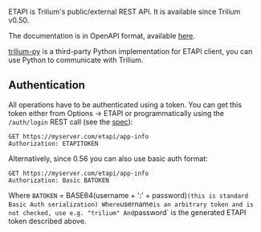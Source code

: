 ETAPI is Trilium's public/external REST API. It is available since Trilium v0.50.

The documentation is in OpenAPI format, available [here](https://github.com/zadam/trilium/blob/master/src/etapi/etapi.openapi.yaml).

[trilium-py](https://github.com/Nriver/trilium-py) is a third-party Python implementation for ETAPI client, you can use Python to communicate with Trilium.

## Authentication

All operations have to be authenticated using a token. You can get this token either from Options -> ETAPI or programmatically using the `/auth/login` REST call (see the [spec](https://github.com/zadam/trilium/blob/master/src/etapi/etapi.openapi.yaml)):

```
GET https://myserver.com/etapi/app-info
Authorization: ETAPITOKEN
```

Alternatively, since 0.56 you can also use basic auth format:

```
GET https://myserver.com/etapi/app-info
Authorization: Basic BATOKEN
```

Where `BATOKEN` = BASE64(username + ':' + password)` (this is standard Basic Auth serialization)
Where `username` is an arbitrary token and is not checked, use e.g. "trilium"
And `password` is the generated ETAPI token described above. 